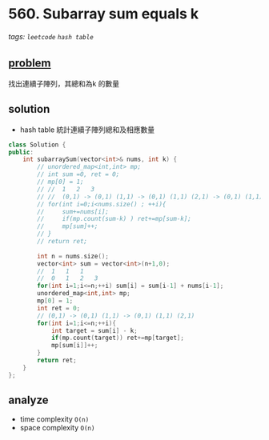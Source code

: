 # 560. Subarray sum equals k

###### tags: `leetcode` `hash table`


## [problem](https://leetcode.com/problems/subarray-sum-equals-k/)

找出連續子陣列，其總和為k 的數量

## solution
- hash table 統計連續子陣列總和及相應數量
```c++
class Solution {
public:
    int subarraySum(vector<int>& nums, int k) {
        // unordered_map<int,int> mp;
        // int sum =0, ret = 0;
        // mp[0] = 1;
        // //  1   2   3
        // //  (0,1) -> (0,1) (1,1) -> (0,1) (1,1) (2,1) -> (0,1) (1,1) (2,1) (3,1)
        // for(int i=0;i<nums.size() ; ++i){
        //     sum+=nums[i];
        //     if(mp.count(sum-k) ) ret+=mp[sum-k];
        //     mp[sum]++;
        // }
        // return ret;
        
        int n = nums.size();
        vector<int> sum = vector<int>(n+1,0);
        //  1   1   1
        //  0   1   2   3
        for(int i=1;i<=n;++i) sum[i] = sum[i-1] + nums[i-1];
        unordered_map<int,int> mp;
        mp[0] = 1;
        int ret = 0;
        // (0,1) -> (0,1) (1,1) -> (0,1) (1,1) (2,1)
        for(int i=1;i<=n;++i){
            int target = sum[i] - k;
            if(mp.count(target)) ret+=mp[target];
            mp[sum[i]]++;
        }
        return ret;
    }
};
```
## analyze
- time complexity `O(n)` 
- space complexity `O(n)`
